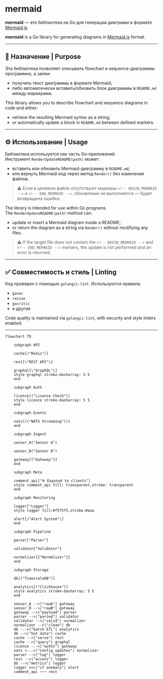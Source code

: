 # mermaid

**mermaid** — это библиотека на Go для генерации диаграмм в формате [Mermaid.js](https://mermaid.js.org/).

**mermaid** is a Go library for generating diagrams in [Mermaid.js](https://mermaid.js.org/) format.

---

## 🧩 Назначение | Purpose

Эта библиотека позволяет описывать flowchart и sequence-диаграммы программно, а затем:

- получить текст диаграммы в формате Mermaid;
- либо автоматически вставить/обновить блок диаграммы в `README.md` между маркерами.

This library allows you to describe flowchart and sequence diagrams in code and either:

- retrieve the resulting Mermaid syntax as a string;
- or automatically update a block in `README.md` between defined markers.

---

## ⚙️ Использование | Usage

Библиотека используется как часть Go-приложений.  
Инструмент `RenderUpdateREADME(path)` может:

- вставить или обновить Mermaid-диаграмму в `README.md`;
- или вернуть Mermaid-код через метод `Render()` без изменения файлов.

> ⚠️ Если в целевом файле отсутствуют маркеры `<!-- BEGIN_MERMAID -->` и `<!-- END_MERMAID -->`, обновление не выполняется — будет возвращена ошибка.

The library is intended for use within Go programs.  
The `RenderUpdateREADME(path)` method can:

- update or insert a Mermaid diagram inside a README;
- or return the diagram as a string via `Render()` without modifying any files.

> ⚠️ If the target file does not contain the `<!-- BEGIN_MERMAID -->` and `<!-- END_MERMAID -->` markers, the update is not performed and an error is returned.


---
## ✅ Совместимость и стиль | Linting

Код проверен с помощью `golangci-lint`. Используются правила:

- `gosec`
- `revive`
- `gocritic`
- и другие

Code quality is maintained via `golangci-lint`, with security and style linters enabled.

---

<!-- BEGIN_MERMAID -->
```mermaid
flowchart TD

	subgraph API

	cache[/"Redis"/]

	rest[\"REST API"\]

	graphql[\"GraphQL"\]
	style graphql stroke-dasharray: 5 5
	end

	subgraph Auth

	licence(("License Check"))
	style licence stroke-dasharray: 5 5
	end

	subgraph Events

	nats((("NATS Streaming")))
	end

	subgraph Ingest

	sensor_A("Sensor A")

	sensor_B("Sensor B")

	gateway[["Gateway"]]
	end

	subgraph Meta

	comment_api["🌐 Exposed to clients"]
	style comment_api fill: transparent,stroke: transparent
	end

	subgraph Monitoring

	logger["Logger"]
	style logger fill:#f5f5f5,stroke:#aaa

	alert[/"Alert System"\]
	end

	subgraph Pipeline

	parser["Parser"]

	validator{"Validator"}

	normalizer{{"Normalizer"}}
	end

	subgraph Storage

	db[("TimescaleDB")]

	analytics[("Clickhouse")]
	style analytics stroke-dasharray: 5 5
	end

	sensor_A -->|"rawA"| gateway
	sensor_B -->|"rawB"| gateway
	gateway -->|"payload"| parser
	parser -->|"parsed"| validator
	validator -->|"valid"| normalizer
	normalizer -->|"clean"| db
	db -.->|"batch ETL"| analytics
	db -->|"hot data"| cache
	cache -->|"serve"| rest
	cache -->|"query"| graphql
	licence -.->|"authz"| gateway
	nats <-.->|"config updates"| normalizer
	parser -->|"log"| logger
	rest -->|"access"| logger
	db -->|"metrics"| logger
	logger ==>|"if anomaly"| alert
	comment_api ~~~ rest
```
<!-- END_MERMAID -->